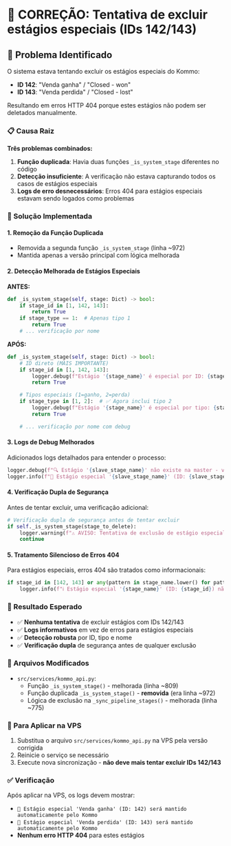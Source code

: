 # 🚫 CORREÇÃO: Tentativa de excluir estágios especiais (IDs 142/143)

## 🚨 Problema Identificado

O sistema estava tentando excluir os estágios especiais do Kommo:

- **ID 142**: "Venda ganha" / "Closed - won"
- **ID 143**: "Venda perdida" / "Closed - lost"

Resultando em erros HTTP 404 porque estes estágios não podem ser deletados manualmente.

### 📋 Causa Raiz

**Três problemas combinados:**

1. **Função duplicada**: Havia duas funções `_is_system_stage` diferentes no código
2. **Detecção insuficiente**: A verificação não estava capturando todos os casos de estágios especiais
3. **Logs de erro desnecessários**: Erros 404 para estágios especiais estavam sendo logados como problemas

### 🔧 Solução Implementada

#### 1. **Remoção da Função Duplicada**

- Removida a segunda função `_is_system_stage` (linha ~972)
- Mantida apenas a versão principal com lógica melhorada

#### 2. **Detecção Melhorada de Estágios Especiais**

**ANTES:**

```python
def _is_system_stage(self, stage: Dict) -> bool:
    if stage_id in [1, 142, 143]:
        return True
    if stage_type == 1:  # Apenas tipo 1
        return True
    # ... verificação por nome
```

**APÓS:**

```python
def _is_system_stage(self, stage: Dict) -> bool:
    # ID direto (MAIS IMPORTANTE)
    if stage_id in [1, 142, 143]:
        logger.debug(f"Estágio '{stage_name}' é especial por ID: {stage_id}")
        return True

    # Tipos especiais (1=ganho, 2=perda)
    if stage_type in [1, 2]:  # ✅ Agora inclui tipo 2
        logger.debug(f"Estágio '{stage_name}' é especial por tipo: {stage_type}")
        return True

    # ... verificação por nome com debug
```

#### 3. **Logs de Debug Melhorados**

Adicionados logs detalhados para entender o processo:

```python
logger.debug(f"🔍 Estágio '{slave_stage_name}' não existe na master - verificando se é especial...")
logger.info(f"🚫 Estágio especial '{slave_stage_name}' (ID: {slave_stage.get('id')}) será mantido automaticamente pelo Kommo")
```

#### 4. **Verificação Dupla de Segurança**

Antes de tentar excluir, uma verificação adicional:

```python
# Verificação dupla de segurança antes de tentar excluir
if self._is_system_stage(stage_to_delete):
    logger.warning(f"⚠️ AVISO: Tentativa de exclusão de estágio especial '{stage_name}' (ID: {stage_id}) - pulando")
    continue
```

#### 5. **Tratamento Silencioso de Erros 404**

Para estágios especiais, erros 404 são tratados como informacionais:

```python
if stage_id in [142, 143] or any(pattern in stage_name.lower() for pattern in ['ganho', 'perdido', 'won', 'lost']):
    logger.info(f"ℹ️ Estágio especial '{stage_name}' (ID: {stage_id}) não pode ser excluído - gerenciado pelo Kommo")
```

### 🎯 Resultado Esperado

- ✅ **Nenhuma tentativa** de excluir estágios com IDs 142/143
- ✅ **Logs informativos** em vez de erros para estágios especiais
- ✅ **Detecção robusta** por ID, tipo e nome
- ✅ **Verificação dupla** de segurança antes de qualquer exclusão

### 📍 Arquivos Modificados

- `src/services/kommo_api.py`:
  - Função `_is_system_stage()` - melhorada (linha ~809)
  - Função duplicada `_is_system_stage()` - **removida** (era linha ~972)
  - Lógica de exclusão na `_sync_pipeline_stages()` - melhorada (linha ~775)

### 🚀 Para Aplicar na VPS

1. Substitua o arquivo `src/services/kommo_api.py` na VPS pela versão corrigida
2. Reinicie o serviço se necessário
3. Execute nova sincronização - **não deve mais tentar excluir IDs 142/143**

### ✅ Verificação

Após aplicar na VPS, os logs devem mostrar:

- `🚫 Estágio especial 'Venda ganha' (ID: 142) será mantido automaticamente pelo Kommo`
- `🚫 Estágio especial 'Venda perdida' (ID: 143) será mantido automaticamente pelo Kommo`
- **Nenhum erro HTTP 404** para estes estágios
